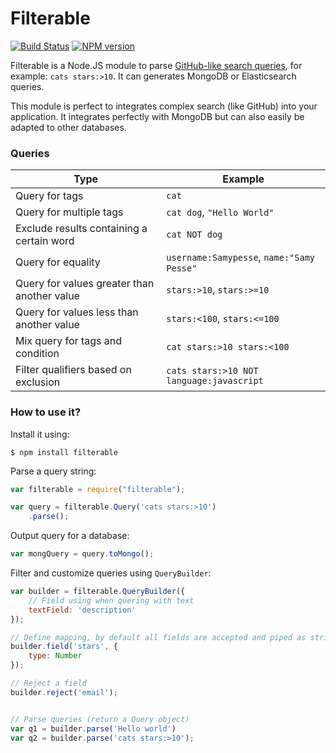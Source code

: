 # Filterable

[![Build Status](https://travis-ci.org/GitbookIO/filterable.png?branch=master)](https://travis-ci.org/GitbookIO/filterable)
[![NPM version](https://badge.fury.io/js/filterable.svg)](http://badge.fury.io/js/filterable)

Filterable is a Node.JS module to parse [GitHub-like search queries](https://help.github.com/articles/search-syntax/), for example: `cats stars:>10`. It can generates MongoDB or Elasticsearch queries.

This module is perfect to integrates complex search (like GitHub) into your application. It integrates perfectly with MongoDB but can also easily be adapted to other databases.

### Queries

| Type | Example |
| ---- | ------- |
| Query for tags | `cat` |
| Query for multiple tags | `cat dog`, `"Hello World"` |
| Exclude results containing a certain word | `cat NOT dog` |
| Query for equality | `username:Samypesse`, `name:"Samy Pesse"` |
| Query for values greater than another value | `stars:>10`, `stars:>=10` |
| Query for values less than another value | `stars:<100`, `stars:<=100` |
| Mix query for tags and condition | `cat stars:>10 stars:<100` |
| Filter qualifiers based on exclusion | `cats stars:>10 NOT language:javascript` |

### How to use it?

Install it using:

```
$ npm install filterable
```

Parse a query string:

```js
var filterable = require("filterable");

var query = filterable.Query('cats stars:>10')
    .parse();
```

Output query for a database:

```js
var mongQuery = query.toMongo();
```

Filter and customize queries using `QueryBuilder`:

```js
var builder = filterable.QueryBuilder({
    // Field using when quering with text
    textField: 'description'
});

// Define mapping, by default all fields are accepted and piped as string
builder.field('stars', {
    type: Number
});

// Reject a field
builder.reject('email');


// Parse queries (return a Query object)
var q1 = builder.parse('Hello world')
var q2 = builder.parse('cats stars:>10');
```
